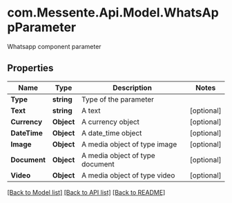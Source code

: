 # com.Messente.Api.Model.WhatsAppParameter
Whatsapp component parameter

## Properties

Name | Type | Description | Notes
------------ | ------------- | ------------- | -------------
**Type** | **string** | Type of the parameter | 
**Text** | **string** | A text | [optional] 
**Currency** | **Object** | A currency object | [optional] 
**DateTime** | **Object** | A date_time object | [optional] 
**Image** | **Object** | A media object of type image | [optional] 
**Document** | **Object** | A media object of type document | [optional] 
**Video** | **Object** | A media object of type video | [optional] 

[[Back to Model list]](../README.md#documentation-for-models) [[Back to API list]](../README.md#documentation-for-api-endpoints) [[Back to README]](../README.md)

